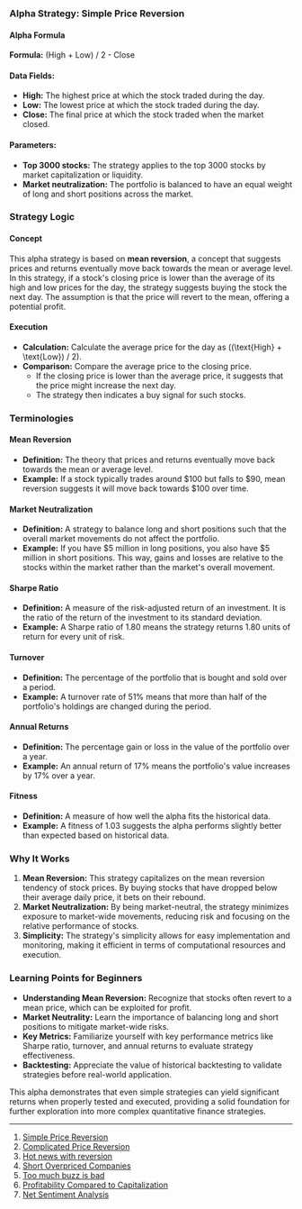 ### Alpha Strategy: Simple Price Reversion

#### Alpha Formula
**Formula:** (High + Low) / 2 - Close

#### Data Fields:
- **High:** The highest price at which the stock traded during the day.
- **Low:** The lowest price at which the stock traded during the day.
- **Close:** The final price at which the stock traded when the market closed.

#### Parameters:
- **Top 3000 stocks:** The strategy applies to the top 3000 stocks by market capitalization or liquidity.
- **Market neutralization:** The portfolio is balanced to have an equal weight of long and short positions across the market.

### Strategy Logic

#### Concept
This alpha strategy is based on **mean reversion**, a concept that suggests prices and returns eventually move back towards the mean or average level. In this strategy, if a stock's closing price is lower than the average of its high and low prices for the day, the strategy suggests buying the stock the next day. The assumption is that the price will revert to the mean, offering a potential profit.

#### Execution
- **Calculation:** Calculate the average price for the day as \((\text{High} + \text{Low}) / 2\).
- **Comparison:** Compare the average price to the closing price.
  - If the closing price is lower than the average price, it suggests that the price might increase the next day.
  - The strategy then indicates a buy signal for such stocks.

### Terminologies

#### Mean Reversion
- **Definition:** The theory that prices and returns eventually move back towards the mean or average level.
- **Example:** If a stock typically trades around $100 but falls to $90, mean reversion suggests it will move back towards $100 over time.

#### Market Neutralization
- **Definition:** A strategy to balance long and short positions such that the overall market movements do not affect the portfolio.
- **Example:** If you have $5 million in long positions, you also have $5 million in short positions. This way, gains and losses are relative to the stocks within the market rather than the market's overall movement.

#### Sharpe Ratio
- **Definition:** A measure of the risk-adjusted return of an investment. It is the ratio of the return of the investment to its standard deviation.
- **Example:** A Sharpe ratio of 1.80 means the strategy returns 1.80 units of return for every unit of risk.

#### Turnover
- **Definition:** The percentage of the portfolio that is bought and sold over a period.
- **Example:** A turnover rate of 51% means that more than half of the portfolio's holdings are changed during the period.

#### Annual Returns
- **Definition:** The percentage gain or loss in the value of the portfolio over a year.
- **Example:** An annual return of 17% means the portfolio's value increases by 17% over a year.

#### Fitness
- **Definition:** A measure of how well the alpha fits the historical data.
- **Example:** A fitness of 1.03 suggests the alpha performs slightly better than expected based on historical data.

### Why It Works
1. **Mean Reversion:** This strategy capitalizes on the mean reversion tendency of stock prices. By buying stocks that have dropped below their average daily price, it bets on their rebound.
2. **Market Neutralization:** By being market-neutral, the strategy minimizes exposure to market-wide movements, reducing risk and focusing on the relative performance of stocks.
3. **Simplicity:** The strategy's simplicity allows for easy implementation and monitoring, making it efficient in terms of computational resources and execution.

### Learning Points for Beginners
- **Understanding Mean Reversion:** Recognize that stocks often revert to a mean price, which can be exploited for profit.
- **Market Neutrality:** Learn the importance of balancing long and short positions to mitigate market-wide risks.
- **Key Metrics:** Familiarize yourself with key performance metrics like Sharpe ratio, turnover, and annual returns to evaluate strategy effectiveness.
- **Backtesting:** Appreciate the value of historical backtesting to validate strategies before real-world application.

This alpha demonstrates that even simple strategies can yield significant returns when properly tested and executed, providing a solid foundation for further exploration into more complex quantitative finance strategies.

---

1. [Simple Price Reversion](https://github.com/aditya-saxena-7/basic-world-quant-alphas/blob/main/Simple%20Price%20Reversion.md)
2. [Complicated Price Reversion](https://github.com/aditya-saxena-7/basic-world-quant-alphas/blob/main/Complicated%20Price%20Reversion.md)
3. [Hot news with reversion](https://github.com/aditya-saxena-7/basic-world-quant-alphas/blob/main/Hot%20news%20with%20reversion.md)
4. [Short Overpriced Companies](https://github.com/aditya-saxena-7/basic-world-quant-alphas/blob/main/Short%20Overpriced%20Companies.md)
5. [Too much buzz is bad](https://github.com/aditya-saxena-7/basic-world-quant-alphas/blob/main/Too%20much%20buzz%20is%20bad.md)
6. [Profitability Compared to Capitalization](https://github.com/aditya-saxena-7/basic-world-quant-alphas/blob/main/Compared%20to%20Capitalization.md)
7. [Net Sentiment Analysis](https://github.com/aditya-saxena-7/basic-world-quant-alphas/blob/main/Net%20Sentiment%20Analysis.md)
